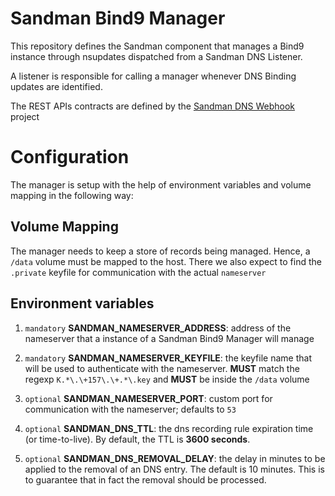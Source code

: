 # Sandman Bind9 Manager

This repository defines the Sandman component that manages a Bind9 instance through nsupdates dispatched from a Sandman DNS Listener.

A listener is responsible for calling a manager whenever DNS Binding updates are identified. 

The REST APIs contracts are defined by the [Sandman DNS Webhook](https://github.com/labbsr0x/sandman-dns-webhook) project

# Configuration

The manager is setup with the help of environment variables and volume mapping in the following way: 

## Volume Mapping

The manager needs to keep a store of records being managed. Hence, a `/data` volume must be mapped to the host. There we also expect to find the `.private` keyfile for communication with the actual `nameserver`

## Environment variables

1. `mandatory` **SANDMAN_NAMESERVER_ADDRESS**: address of the nameserver that a instance of a Sandman Bind9 Manager will manage

2. `mandatory` **SANDMAN_NAMESERVER_KEYFILE**: the keyfile name that will be used to authenticate with the nameserver. **MUST** match the regexp `K.*\.\+157\.\+.*\.key` and **MUST** be inside the `/data` volume

3. `optional` **SANDMAN_NAMESERVER_PORT**: custom port for communication with the nameserver; defaults to `53`

4. `optional` **SANDMAN_DNS_TTL**: the dns recording rule expiration time (or time-to-live). By default, the TTL is **3600 seconds**.

5. `optional` **SANDMAN_DNS_REMOVAL_DELAY**: the delay in minutes to be applied to the removal of an DNS entry. The default is 10 minutes. This is to guarantee that in fact the removal should be processed.

